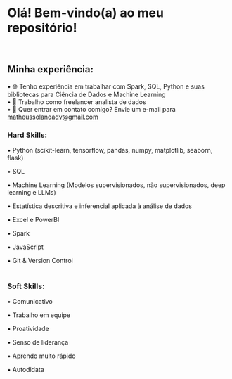 # Olá! Bem-vindo(a) ao meu repositório!
<br>

## Minha experiência:
• 🌐 Tenho experiência em trabalhar com Spark, SQL, Python e suas bibliotecas para Ciência de Dados e Machine Learning<br>
• 🎲 Trabalho como freelancer analista de dados <br>
• 📧 Quer entrar em contato comigo? Envie um e-mail para matheussolanoadv@gmail.com <br>



### Hard Skills:
• Python (scikit-learn, tensorflow, pandas, numpy, matplotlib, seaborn, flask)

• SQL

• Machine Learning (Modelos supervisionados, não supervisionados, deep learning e LLMs)

• Estatística descritiva e inferencial aplicada à análise de dados

• Excel e PowerBI

• Spark

• JavaScript

• Git & Version Control
<br>
<br>
### Soft Skills:
• Comunicativo

• Trabalho em equipe

• Proatividade

• Senso de liderança

• Aprendo muito rápido

• Autodidata

